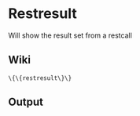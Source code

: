 Restresult
==========

Will show the result set from a restcall

Wiki
----

~~~~ {.sourceCode .python}
\{\{restresult\}\}
~~~~

Output
------

